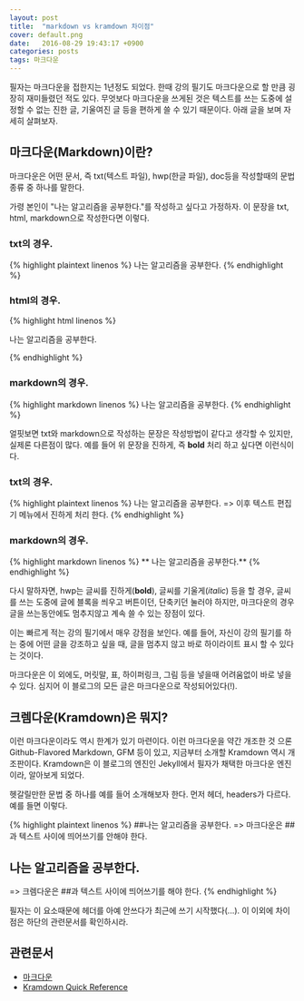 ```yaml
---
layout: post
title:  "markdown vs kramdown 차이점"
cover: default.png
date:   2016-08-29 19:43:17 +0900
categories: posts
tags: 마크다운
---
```


필자는 마크다운을 접한지는 1년정도 되었다. 한때 강의 필기도 마크다운으로 할 만큼 굉장히 재미들렸던 적도 있다. 무엇보다 마크다운을 쓰게된 것은 텍스트를 쓰는 도중에 설정할 수 없는 진한 글, 기울여진 글 등을 편하게 쓸 수 있기 때문이다. 아래 글을 보며 자세히 살펴보자.

## 마크다운(Markdown)이란?

마크다운은 어떤 문서, 즉 txt(텍스트 파일), hwp(한글 파일), doc등을 작성할때의 문법 종류 중 하나를 말한다.

가령 본인이 "나는 알고리즘을 공부한다."를 작성하고 싶다고 가정하자. 이 문장을 txt, html, markdown으로 작성한다면 이렇다.

### txt의 경우.
{% highlight plaintext linenos %}
나는 알고리즘을 공부한다.
{% endhighlight %}

### html의 경우.
{% highlight html linenos %}
<p>나는 알고리즘을 공부한다.</p>
{% endhighlight %}

### markdown의 경우.
{% highlight markdown linenos %}
나는 알고리즘을 공부한다.
{% endhighlight %}

얼핏보면 txt와 markdown으로 작성하는 문장은 작성방법이 같다고 생각할 수 있지만, 실제론 다른점이 많다. 예를 들어 위 문장을 진하게, 즉 **bold** 처리 하고 싶다면 이런식이다.

### txt의 경우.
{% highlight plaintext linenos %}
나는 알고리즘을 공부한다.
=> 이후 텍스트 편집기 메뉴에서 진하게 처리 한다.
{% endhighlight %}

### markdown의 경우.
{% highlight markdown linenos %}
** 나는 알고리즘을 공부한다.**
{% endhighlight %}

다시 말하자면, hwp는 글씨를 진하게(**bold**), 글씨를 기울게(*italic*) 등을 할 경우, 글씨를 쓰는 도중에 글에 블록을 씌우고 버튼이던, 단축키던 눌러야 하지만, 마크다운의 경우 글을 쓰는동안에도 멈추지않고 계속 쓸 수 있는 장점이 있다.

이는 빠르게 적는 강의 필기에서 매우 강점을 보인다. 예를 들어, 자신이 강의 필기를 하는 중에 어떤 글을 강조하고 싶을 때, 글을 멈추지 않고 바로 하이라이트 표시 할 수 있다는 것이다.

마크다운은 이 외에도, 머릿말, 표, 하이퍼링크, 그림 등을 넣을때 어려움없이 바로 넣을 수 있다. 심지어 이 블로그의 모든 글은 마크다운으로 작성되어있다(!).

## 크렘다운(Kramdown)은 뭐지?

이런 마크다운이라도 역시 한계가 있기 마련이다. 이런 마크다운을 약간 개조한 것 으론 Github-Flavored Markdown, GFM 등이 있고, 지금부터 소개할 Kramdown 역시 개조판이다. Kramdown은 이 블로그의 엔진인 Jekyll에서 필자가 채택한 마크다운 엔진 이라, 알아보게 되었다.

헷갈릴만한 문법 중 하나를 예를 들어 소개해보자 한다. 먼저 헤더, headers가 다르다. 예를 들면 이렇다.

{% highlight plaintext linenos %}
##나는 알고리즘을 공부한다.
=> 마크다운은 ##과 텍스트 사이에 띄어쓰기를 안해야 한다.
## 나는 알고리즘을 공부한다.
=> 크렘다운은 ##과 텍스트 사이에 띄어쓰기를 해야 한다.
{% endhighlight %}

필자는 이 요소때문에 헤더를 아예 안쓰다가 최근에 쓰기 시작했다(...). 이 이외에 차이점은 하단의 관련문서를 확인하시라.

## 관련문서

- [마크다운](https://namu.wiki/w/마크다운)
- [Kramdown Quick Reference](http://kramdown.gettalong.org/quickref.html)
